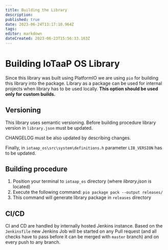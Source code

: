 ```yaml
---
title: Building the Library
description: 
published: true
date: 2023-06-24T13:17:10.964Z
tags: 
editor: markdown
dateCreated: 2023-06-23T15:56:33.163Z
---
```


# Building IoTaaP OS Library
Since this library was built using PlatformIO we are using `pio` for building this library into the package. Library 
as a package can be used for internal projects when library has to be used locally. **This option should be used only
for custom builds.**

## Versioning
This library uses semantic versioning. Before building procedure library version in `library.json` must be updated. 

CHANGELOG must be also updated by describing changes. 

Finally, in `iotaap_os\src\system\definitions.h` parameter `LIB_VERSION` has to be updated.

## Building procedure
1. Position your terminal to `iotaap_os` directory (where *library.json* is located)
2. Execute the following command: `pio package pack --output releases/`
3. This command will generate library package in `releases` directory

## CI/CD
CI and CD are handled by internally hosted Jenkins instance. Based on the `Jenkinsfile` new Jenkins Job will be started
on any Pull request (and all checks have to pass before it can be merged with `master` branch) and on every push to any
branch. 
